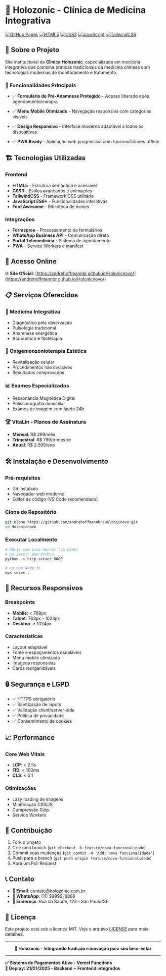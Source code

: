 # 🏥 Holozonic - Clínica de Medicina Integrativa

[![GitHub Pages](https://img.shields.io/badge/GitHub%20Pages-Live-green)](https://andrehoffmannbr.github.io/Holonicnovo/)
[![HTML5](https://img.shields.io/badge/HTML5-E34F26?style=flat&logo=html5&logoColor=white)](https://developer.mozilla.org/en-US/docs/Web/HTML)
[![CSS3](https://img.shields.io/badge/CSS3-1572B6?style=flat&logo=css3&logoColor=white)](https://developer.mozilla.org/en-US/docs/Web/CSS)
[![JavaScript](https://img.shields.io/badge/JavaScript-F7DF1E?style=flat&logo=javascript&logoColor=black)](https://developer.mozilla.org/en-US/docs/Web/JavaScript)
[![TailwindCSS](https://img.shields.io/badge/Tailwind_CSS-38B2AC?style=flat&logo=tailwind-css&logoColor=white)](https://tailwindcss.com/)

## 🌟 Sobre o Projeto

Site institucional da **Clínica Holozonic**, especializada em medicina integrativa que combina práticas tradicionais da medicina chinesa com tecnologias modernas de monitoramento e tratamento.

### 🎯 **Funcionalidades Principais**

- ✅ **Formulário de Pré-Anamnese Protegido** - Acesso liberado após agendamento/compra

- ✅ **Menu Mobile Otimizado** - Navegação responsiva com categorias visíveis
- ✅ **Design Responsivo** - Interface moderna adaptável a todos os dispositivos
- ✅ **PWA Ready** - Aplicação web progressiva com funcionalidades offline

## 🏗️ **Tecnologias Utilizadas**

### Frontend
- **HTML5** - Estrutura semântica e acessível
- **CSS3** - Estilos avançados e animações
- **TailwindCSS** - Framework CSS utilitário
- **JavaScript ES6+** - Funcionalidades interativas
- **Font Awesome** - Biblioteca de ícones

### Integrações
- **Formspree** - Processamento de formulários
- **WhatsApp Business API** - Comunicação direta
- **Portal Telemedicina** - Sistema de agendamento
- **PWA** - Service Workers e manifest

## 🚀 **Acesso Online**

🌐 **Site Oficial**: [https://andrehoffmannbr.github.io/Holonicnovo/](https://andrehoffmannbr.github.io/Holonicnovo/)

## 📋 **Serviços Oferecidos**

### 🔬 **Medicina Integrativa**
- Diagnóstico pela observação
- Pulsologia tradicional
- Anamnese energética
- Acupuntura e fitoterapia

### 💨 **Oxigenioozonioterapia Estética**
- Revitalização celular
- Procedimentos não invasivos
- Resultados comprovados

### 📊 **Exames Especializados**
- Ressonância Magnética Digital
- Polissonografia domiciliar
- Exames de imagem com laudo 24h

### 🏆 **VitaLin - Planos de Assinatura**
- **Mensal**: R$ 299/mês
- **Trimestral**: R$ 799/trimestre  
- **Anual**: R$ 2.599/ano

## 🛠️ **Instalação e Desenvolvimento**

### Pré-requisitos
- Git instalado
- Navegador web moderno
- Editor de código (VS Code recomendado)

### Clone do Repositório
```bash
git clone https://github.com/andrehoffmannbr/Holonicnovo.git
cd Holonicnovo
```

### Executar Localmente
```bash
# Abrir com Live Server (VS Code)
# ou servir com Python
python -m http.server 8000

# ou com Node.js
npx serve .
```

## 📱 **Recursos Responsivos**

### Breakpoints
- **Mobile**: < 768px
- **Tablet**: 768px - 1023px  
- **Desktop**: ≥ 1024px

### Características
- Layout adaptável
- Fonte e espaçamentos escaláveis
- Menu mobile otimizado
- Imagens responsivas
- Cards reorganizáveis

## 🔒 **Segurança e LGPD**

- ✅ HTTPS obrigatório
- ✅ Sanitização de inputs
- ✅ Validação client/server-side
- ✅ Política de privacidade
- ✅ Consentimento de cookies

## 📈 **Performance**

### Core Web Vitals
- **LCP**: < 2.5s
- **FID**: < 100ms
- **CLS**: < 0.1

### Otimizações
- Lazy loading de imagens
- Minificação CSS/JS
- Compressão Gzip
- Service Workers

## 🤝 **Contribuição**

1. Fork o projeto
2. Crie uma branch (`git checkout -b feature/nova-funcionalidade`)
3. Commit suas mudanças (`git commit -m 'Add: nova funcionalidade'`)
4. Push para a branch (`git push origin feature/nova-funcionalidade`)
5. Abra um Pull Request

## 📞 **Contato**

- **📧 Email**: contato@holozonic.com.br
- **📱 WhatsApp**: (11) 99999-8888
- **📍 Endereço**: Rua da Saúde, 123 - São Paulo/SP

## 📄 **Licença**

Este projeto está sob a licença MIT. Veja o arquivo [LICENSE](LICENSE) para mais detalhes.

---

<div align="center">
  <strong>🏥 Holozonic - Integrando tradição e inovação para seu bem-estar</strong>
</div>

---

**✅ Sistema de Pagamentos Ativo - Vercel Functions  
🚀 Deploy: 21/01/2025 - Backend + Frontend integrados** 